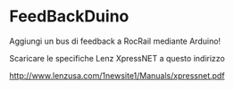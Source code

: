FeedBackDuino
=============

Aggiungi un bus di feedback a RocRail mediante Arduino!


Scaricare le specifiche Lenz XpressNET a questo indirizzo

http://www.lenzusa.com/1newsite1/Manuals/xpressnet.pdf
